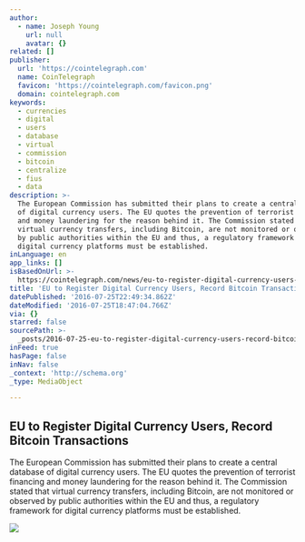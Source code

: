 ```yaml
---
author:
  - name: Joseph Young
    url: null
    avatar: {}
related: []
publisher:
  url: 'https://cointelegraph.com'
  name: CoinTelegraph
  favicon: 'https://cointelegraph.com/favicon.png'
  domain: cointelegraph.com
keywords:
  - currencies
  - digital
  - users
  - database
  - virtual
  - commission
  - bitcoin
  - centralize
  - fius
  - data
description: >-
  The European Commission has submitted their plans to create a central database
  of digital currency users. The EU quotes the prevention of terrorist financing
  and money laundering for the reason behind it. The Commission stated that
  virtual currency transfers, including Bitcoin, are not monitored or observed
  by public authorities within the EU and thus, a regulatory framework for
  digital currency platforms must be established.
inLanguage: en
app_links: []
isBasedOnUrl: >-
  https://cointelegraph.com/news/eu-to-register-digital-currency-users-record-bitcoin-transactions
title: 'EU to Register Digital Currency Users, Record Bitcoin Transactions'
datePublished: '2016-07-25T22:49:34.862Z'
dateModified: '2016-07-25T18:47:04.766Z'
via: {}
starred: false
sourcePath: >-
  _posts/2016-07-25-eu-to-register-digital-currency-users-record-bitcoin-transa.md
inFeed: true
hasPage: false
inNav: false
_context: 'http://schema.org'
_type: MediaObject

---
```

<article style=""><h1>EU to Register Digital Currency Users, Record Bitcoin Transactions</h1><p>The European Commission has submitted their plans to create a central database of digital currency users. The EU quotes the prevention of terrorist financing and money laundering for the reason behind it. The Commission stated that virtual currency transfers, including Bitcoin, are not monitored or observed by public authorities within the EU and thus, a regulatory framework for digital currency platforms must be established.</p><img src="https://cointelegraph.com/images/725_Ly9jb2ludGVsZWdyYXBoLmNvbS9zdG9yYWdlL3VwbG9hZHMvdmlldy9kZGFjMmM3OTYwYmI4OWExODU1ZDY3NjBmZTc1MjAzMi5qcGc=.jpg" /></article>
